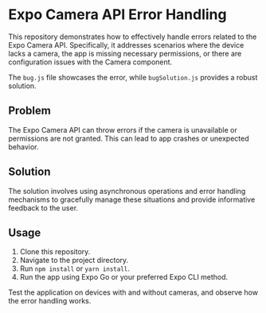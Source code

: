 # Expo Camera API Error Handling

This repository demonstrates how to effectively handle errors related to the Expo Camera API.  Specifically, it addresses scenarios where the device lacks a camera, the app is missing necessary permissions, or there are configuration issues with the Camera component.

The `bug.js` file showcases the error, while `bugSolution.js` provides a robust solution.

## Problem

The Expo Camera API can throw errors if the camera is unavailable or permissions are not granted.  This can lead to app crashes or unexpected behavior.

## Solution

The solution involves using asynchronous operations and error handling mechanisms to gracefully manage these situations and provide informative feedback to the user.

## Usage

1. Clone this repository.
2. Navigate to the project directory.
3. Run `npm install` or `yarn install`.
4. Run the app using Expo Go or your preferred Expo CLI method.

Test the application on devices with and without cameras, and observe how the error handling works.
